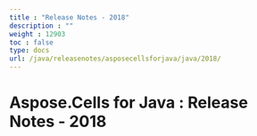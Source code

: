 ```yaml
---
title : "Release Notes - 2018" 
description : "" 
weight : 12903 
toc : false
type: docs
url: /java/releasenotes/asposecellsforjava/java/2018/
---
```


# Aspose.Cells for Java : Release Notes - 2018


